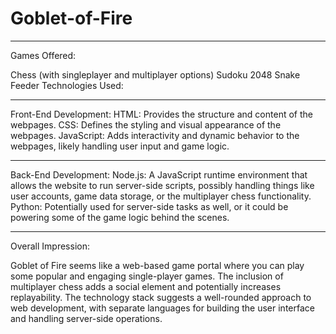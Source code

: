# Goblet-of-Fire

<hr>

Games Offered:

Chess (with singleplayer and multiplayer options)
Sudoku
2048
Snake Feeder
Technologies Used:

<hr>

Front-End Development:
HTML: Provides the structure and content of the webpages.
CSS: Defines the styling and visual appearance of the webpages.
JavaScript: Adds interactivity and dynamic behavior to the webpages, likely handling user input and game logic.

<hr>

Back-End Development:
Node.js: A JavaScript runtime environment that allows the website to run server-side scripts, possibly handling things like user accounts, game data storage, or the multiplayer chess functionality.
Python: Potentially used for server-side tasks as well, or it could be powering some of the game logic behind the scenes.

<hr>

Overall Impression:

Goblet of Fire seems like a web-based game portal where you can play some popular and engaging single-player games. The inclusion of multiplayer chess adds a social element and potentially increases replayability. The technology stack suggests a well-rounded approach to web development, with separate languages for building the user interface and handling server-side operations.
